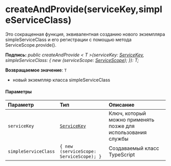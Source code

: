 # <a name="createandprovideservicekeysimpleserviceclass"></a>createAndProvide(serviceKey,simpleServiceClass)




Это сокращенная функция, эквивалентная созданию нового экземпляра simpleServiceClass и его регистрации с помощью метода ServiceScope.provide().

**Подпись:** _public createAndProvide < T >(serviceKey: [ServiceKey](../sp-core-library/servicekey.md)<T>, simpleServiceClass: { new (serviceScope: [ServiceScope](../sp-core-library/servicescope.md)); }): T;_

**Возвращаемое значение**: `T`



- новый экземпляр класса simpleServiceClass

#### <a name="parameters"></a>Параметры


| Параметр       | Тип    | Описание |
|:-------------|:---------------|:------------|
| `serviceKey`    | [`ServiceKey`](../sp-core-library/servicekey.md)<T> | Ключ, который можно применять позже для использования службы |
| `simpleServiceClass`    | `{ new (serviceScope: ServiceScope); }` | Создаваемый класс TypeScript |


